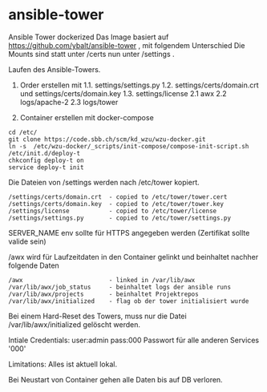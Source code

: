 # ansible-tower
Ansible Tower dockerized
Das Image basiert auf https://github.com/ybalt/ansible-tower , mit folgendem Unterschied
Die Mounts sind statt unter /certs nun unter /settings .

Laufen des Ansible-Towers.

1. Order erstellen mit 
1.1. settings/settings.py
1.2. settings/certs/domain.crt und settings/certs/domain.key
1.3. settings/license
2.1 awx
2.2 logs/apache-2
2.3 logs/tower

3. Container erstellen mit docker-compose
```
cd /etc/
git clone https://code.sbb.ch/scm/kd_wzu/wzu-docker.git
ln -s  /etc/wzu-docker/_scripts/init-compose/compose-init-script.sh /etc/init.d/deploy-t
chkconfig deploy-t on
service deploy-t init
```

Die Dateien von /settings werden nach /etc/tower kopiert.

```
/settings/certs/domain.crt  - copied to /etc/tower/tower.cert
/settings/certs/domain.key  - copied to /etc/tower/tower.key
/settings/license           - copied to /etc/tower/license
/settings/settings.py       - copied to /etc/tower/settings.py
```
SERVER_NAME env sollte für HTTPS angegeben werden (Zertifikat sollte valide sein)

/awx wird für Laufzeitdaten in den Container gelinkt und beinhaltet nachher folgende Daten
```
/awx                        - linked in /var/lib/awx
/var/lib/awx/job_status     - beinhaltet logs der ansible runs
/var/lib/awx/projects       - beinhaltet Projektrepos
/var/lib/awx/initialized    - flag ob der tower initialisiert wurde
```

Bei einem Hard-Reset des Towers, muss nur die Datei /var/lib/awx/initialized gelöscht werden.

Intiale Credentials: user:admin pass:000
Passwort für alle anderen Services '000'

Limitations:
Alles ist aktuell lokal.

Bei Neustart von Container gehen alle Daten bis auf DB  verloren.